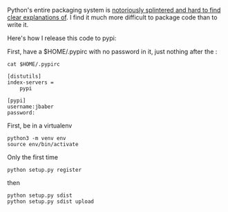 Python's entire packaging system is [notoriously splintered and hard to find clear explanations of](https://blog.ionelmc.ro/2015/02/24/the-problem-with-packaging-in-python/).  I find it much more difficult to package code than
to write it.

Here's how I release this code to pypi:

First, have a $HOME/.pypirc with no password in it, just nothing after the :

    cat $HOME/.pypirc

    [distutils]
    index-servers =
        pypi

    [pypi]
    username:jbaber
    password:


First, be in a virtualenv

    python3 -m venv env
    source env/bin/activate

Only the first time

    python setup.py register

then

    python setup.py sdist
    python setup.py sdist upload
